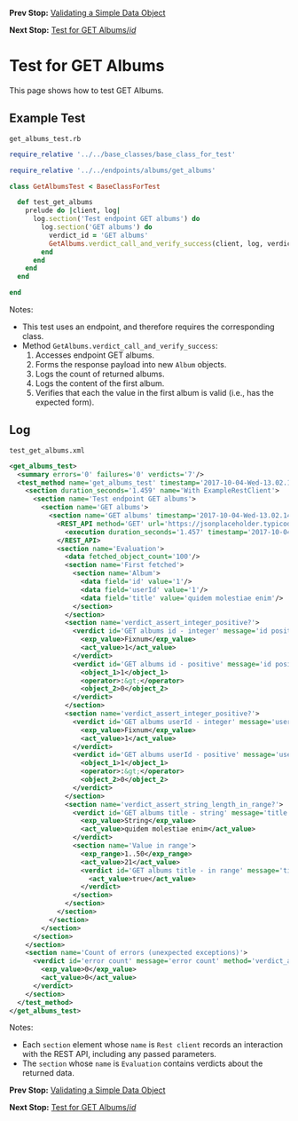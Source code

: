 <!--- GENERATED FILE, DO NOT EDIT --->
**Prev Stop:** [Validating a Simple Data Object](./DataValidSimple.md)

**Next Stop:** [Test for GET Albums/_id_](./GetAlbumsId.md)


# Test for GET Albums

This page shows how to test GET Albums.

## Example Test

<code>get_albums_test.rb</code>
```ruby
require_relative '../../base_classes/base_class_for_test'

require_relative '../../endpoints/albums/get_albums'

class GetAlbumsTest < BaseClassForTest

  def test_get_albums
    prelude do |client, log|
      log.section('Test endpoint GET albums') do
        log.section('GET albums') do
          verdict_id = 'GET albums'
          GetAlbums.verdict_call_and_verify_success(client, log, verdict_id)
        end
      end
    end
  end

end
```

Notes:

- This test uses an endpoint, and therefore requires the corresponding class.
- Method `GetAlbums.verdict_call_and_verify_success`:
  1.  Accesses endpoint GET albums.
  2.  Forms the response payload into new `Album` objects.
  3.  Logs the count of returned albums.
  4.  Logs the content of the first album.
  5.  Verifies that each the value in the first album is valid (i.e., has the expected form).

## Log

<code>test_get_albums.xml</code>
```xml
<get_albums_test>
  <summary errors='0' failures='0' verdicts='7'/>
  <test_method name='get_albums_test' timestamp='2017-10-04-Wed-13.02.14.498'>
    <section duration_seconds='1.459' name='With ExampleRestClient'>
      <section name='Test endpoint GET albums'>
        <section name='GET albums'>
          <section name='GET albums' timestamp='2017-10-04-Wed-13.02.14.499'>
            <REST_API method='GET' url='https://jsonplaceholder.typicode.com/albums'>
              <execution duration_seconds='1.457' timestamp='2017-10-04-Wed-13.02.14.499'/>
            </REST_API>
            <section name='Evaluation'>
              <data fetched_object_count='100'/>
              <section name='First fetched'>
                <section name='Album'>
                  <data field='id' value='1'/>
                  <data field='userId' value='1'/>
                  <data field='title' value='quidem molestiae enim'/>
                </section>
              </section>
              <section name='verdict_assert_integer_positive?'>
                <verdict id='GET albums id - integer' message='id positive integer' method='verdict_assert_kind_of?' outcome='passed' volatile='false'>
                  <exp_value>Fixnum</exp_value>
                  <act_value>1</act_value>
                </verdict>
                <verdict id='GET albums id - positive' message='id positive integer' method='verdict_assert_operator?' outcome='passed' volatile='false'>
                  <object_1>1</object_1>
                  <operator>:&gt;</operator>
                  <object_2>0</object_2>
                </verdict>
              </section>
              <section name='verdict_assert_integer_positive?'>
                <verdict id='GET albums userId - integer' message='userId positive integer' method='verdict_assert_kind_of?' outcome='passed' volatile='false'>
                  <exp_value>Fixnum</exp_value>
                  <act_value>1</act_value>
                </verdict>
                <verdict id='GET albums userId - positive' message='userId positive integer' method='verdict_assert_operator?' outcome='passed' volatile='false'>
                  <object_1>1</object_1>
                  <operator>:&gt;</operator>
                  <object_2>0</object_2>
                </verdict>
              </section>
              <section name='verdict_assert_string_length_in_range?'>
                <verdict id='GET albums title - string' message='title length in range' method='verdict_assert_kind_of?' outcome='passed' volatile='false'>
                  <exp_value>String</exp_value>
                  <act_value>quidem molestiae enim</act_value>
                </verdict>
                <section name='Value in range'>
                  <exp_range>1..50</exp_range>
                  <act_value>21</act_value>
                  <verdict id='GET albums title - in range' message='title length in range' method='verdict_assert?' outcome='passed' volatile='false'>
                    <act_value>true</act_value>
                  </verdict>
                </section>
              </section>
            </section>
          </section>
        </section>
      </section>
    </section>
    <section name='Count of errors (unexpected exceptions)'>
      <verdict id='error count' message='error count' method='verdict_assert_equal?' outcome='passed' volatile='true'>
        <exp_value>0</exp_value>
        <act_value>0</act_value>
      </verdict>
    </section>
  </test_method>
</get_albums_test>
```

Notes:

- Each `section` element whose `name` is `Rest client` records an interaction with the REST API, including any passed parameters.
- The `section` whose `name` is `Evaluation` contains verdicts about the returned data.

**Prev Stop:** [Validating a Simple Data Object](./DataValidSimple.md)

**Next Stop:** [Test for GET Albums/_id_](./GetAlbumsId.md)

